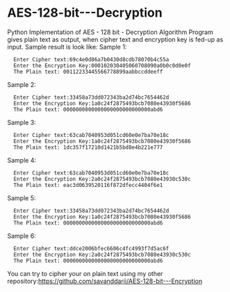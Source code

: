 # AES-128-bit---Decryption
Python Implementation of AES - 128 bit - Decryption Algorithm
Program gives plain text as output, when cipher text and encryption key is fed-up as input.
Sample result is look like:
  Sample 1:
  
      Enter Cipher text:69c4e0d86a7b0430d8cdb78070b4c55a
      Enter the Encryption Key:000102030405060708090a0b0c0d0e0f
      The Plain text: 00112233445566778899aabbccddeeff
    
  Sample 2:
    
      Enter Cipher text:33458a73dd072343ba2d74bc7654462d
      Enter the Encryption Key:1a0c24f2875493bcb7080e43930f5686
      The Plain text: 0000000000000000000000000000abd6
      
  Sample 3:
    
      Enter Cipher text:63cab7040953d051cd60e0e7ba70e18c
      Enter the Encryption Key:1a0c24f2875493bcb7080e43930f5686
      The Plain text: 1dc357f17210d1421b5bd8e4b221e777
      
  Sample 4:
    
      Enter Cipher text:63cab7040953d051cd60e0e7ba70e18c
      Enter the Encryption Key:2a0c24f2875493bcb7080e43930c530c
      The Plain text: eac3d0639520116f872dfecc4404f6e1
      
  Sample 5:
    
      Enter Cipher text:33458a73dd072343ba2d74bc7654462d
      Enter the Encryption Key:1a0c24f2875493bcb7080e43930f5686
      The Plain text: 0000000000000000000000000000abd6
      
  Sample 6:
    
      Enter Cipher text:ddce2006bfec6606c4fc4993f7d5ac6f
      Enter the Encryption Key:2a0c24f2875493bcb7080e43930c530c
      The Plain text: 0000000000000000000000000000abd6
      
 You can try to cipher your on plain text using my other repository:https://github.com/savanddarji/AES-128-bit---Encryption
